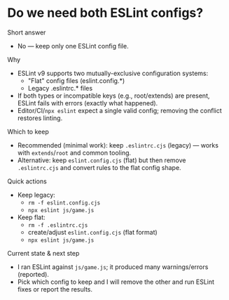 # Do we need both ESLint configs?

Short answer
- No — keep only one ESLint config file.

Why
- ESLint v9 supports two mutually-exclusive configuration systems:
  - "Flat" config files (eslint.config.*)
  - Legacy .eslintrc.* files
- If both types or incompatible keys (e.g., root/extends) are present, ESLint fails with errors (exactly what happened).
- Editor/CI/`npx eslint` expect a single valid config; removing the conflict restores linting.

Which to keep
- Recommended (minimal work): keep `.eslintrc.cjs` (legacy) — works with `extends`/`root` and common tooling.
- Alternative: keep `eslint.config.cjs` (flat) but then remove `.eslintrc.cjs` and convert rules to the flat config shape.

Quick actions
- Keep legacy:
  - `rm -f eslint.config.cjs`
  - `npx eslint js/game.js`
- Keep flat:
  - `rm -f .eslintrc.cjs`
  - create/adjust `eslint.config.cjs` (flat format)
  - `npx eslint js/game.js`

Current state & next step
- I ran ESLint against `js/game.js`; it produced many warnings/errors (reported).
- Pick which config to keep and I will remove the other and run ESLint fixes or report the results.

